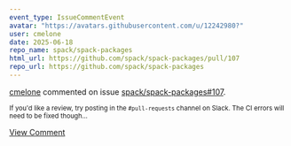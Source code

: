 ```yaml
---
event_type: IssueCommentEvent
avatar: "https://avatars.githubusercontent.com/u/12242980?"
user: cmelone
date: 2025-06-18
repo_name: spack/spack-packages
html_url: https://github.com/spack/spack-packages/pull/107
repo_url: https://github.com/spack/spack-packages
---
```


<a href='https://github.com/cmelone' target='_blank'>cmelone</a> commented on issue <a href='https://github.com/spack/spack-packages/pull/107' target='_blank'>spack/spack-packages#107</a>.

<small>If you'd like a review, try posting in the `#pull-requests` channel on Slack. The CI errors will need to be fixed though...</small>

<a href='https://github.com/spack/spack-packages/pull/107' target='_blank'>View Comment</a>